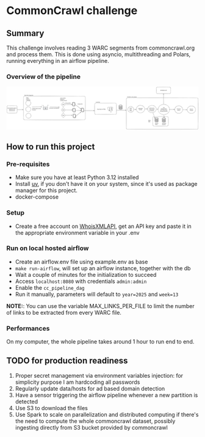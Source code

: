 # CommonCrawl challenge

## Summary

This challenge involves reading 3 WARC segments from commoncrawl.org and process them. This is done using asyncio, multithreading and Polars, running everything in an airflow pipeline.

### Overview of the pipeline

![commoncrawl pipeline overview](./static/common_crawl_pipeline.png)

## How to run this project

### Pre-requisites

* Make sure you have at least Python 3.12 installed
* Install [uv](https://docs.astral.sh/uv/getting-started/installation/), if you don't have it on your system, since it's used as package manager for this project.
* docker-compose

### Setup

* Create a free account on [WhoisXMLAPI](https://whois.whoisxmlapi.com/), get an API key and paste it in the appropriate environment variable in your .env

### Run on local hosted airflow

* Create an airflow.env file using example.env as base
* `make run-airflow`, will set up an airflow instance, together with the db
* Wait a couple of minutes for the initialization to succeed
* Access `localhost:8080` with credentials `admin:admin`
* Enable the `cc_pipeline_dag`
* Run it manually, parameters will default to `year=2025` and `week=13`

**NOTE:**: You can use the variable MAX_LINKS_PER_FILE to limit the number of links to be extracted from every WARC file.

### Performances

On my computer, the whole pipeline takes around 1 hour to run end to end.

## TODO for production readiness

1. Proper secret management via environment variables injection: for simplicity purpose I am hardcoding all passwords
2. Regularly update data/hosts for ad based domain detection
3. Have a sensor triggering the airflow pipeline whenever a new partition is detected
4. Use S3 to download the files
5. Use Spark to scale on parallelization and distributed computing if there's the need to compute the whole commoncrawl dataset, possibly ingesting directly from S3 bucket provided by commoncrawl
